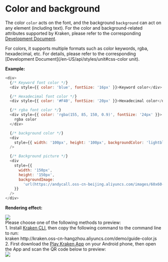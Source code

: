 # Color and background

The color `color` acts on the font, and the background `background` can act on any element (including text). For the color and background-related attributes supported by Kraken, please refer to the corresponding [Development Document](/en-US/api/styles/background).

For colors, it supports multiple formats such as color keywords, rgba, hexadecimal, etc. For details, please refer to the corresponding [Development Document](/en-US/api/styles/unit#css-color unit).

**Example:**

```js
<div>
  {/* Keyword font color */}
  <div style={{ color: 'blue', fontSize: '16px' }}>Keyword color</div>

  {/* Hexadecimal font color */}
  <div style={{ color: '#F40', fontSize: '20px' }}>Hexadecimal color</div>

  {/* rgba font color */}
  <div style={{ color: 'rgba(155, 85, 150, 0.9)', fontSize: '24px' }}>
    rgba color
  </div>

  {/* background color */}
  <div
    style={{ width: '100px', height: '100px', backgroundColor: 'lightblue' }}
  />

  {/* Background picture */}
  <div
    style={{
      width: '150px',
      height: '150px',
      backgroundImage:
        'url(https://andycall.oss-cn-beijing.aliyuncs.com/images/60x60-green.png)',
    }}
  />
</div>
```

**Rendering effect:**

<div className="code-preview">
  <img className="preview-image" src="https://img.alicdn.com/imgextra/i1/O1CN01XtPcnn29zFr1Bz0Zl_!!6000000008138-2-tps-720-1324.png" />

  <div className="preview-tips">
    <div className="preview-title">
      Please choose one of the following methods to preview:
    </div>
    <div className="preview-row">
      <div>
        1. Install <a href="/en-US/guide#快 Experience-kraken">Kraken CLI</a>, then copy the following command to the command line to run:
      </div>
      <div className="preview-code">
        kraken http://kraken.oss-cn-hangzhou.aliyuncs.com/demo/guide-color.js
      </div>
    </div>
    <div className="preview-row">
      <div>
        2. First download the <a href="/en-US/guide#kraken-playground" >Play Kraken App</a> on your Android phone, then open the App and scan the QR code below to preview:
      </div>
      <img className="preview-qrcode" src="https://img.alicdn.com/imgextra/i4/O1CN01fBBI8s297fVxwnJoW_!!6000000008021-2-tps-200-200.png" />
    </div>
  </div>
</div>

